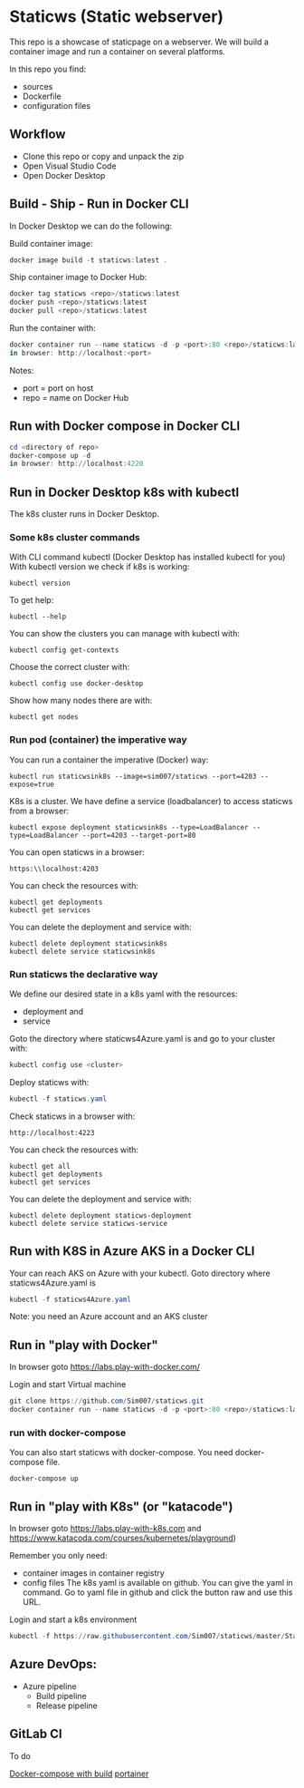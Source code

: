 # Staticws (Static webserver)
This repo is a showcase of staticpage on a webserver.
We will build a container image and run a container on several platforms.

In this repo you find:
- sources
- Dockerfile
- configuration files

## Workflow
- Clone this repo or copy and unpack the zip
- Open Visual Studio Code
- Open Docker Desktop

## Build - Ship - Run in Docker CLI
In Docker Desktop we can do the following:

Build container image:
```powershell
docker image build -t staticws:latest .
```
Ship container image to Docker Hub:
```powershell
docker tag staticws <repo>/staticws:latest
docker push <repo>/staticws:latest
docker pull <repo>/staticws:latest
```
Run the container with:
```powershell
docker container run --name staticws -d -p <port>:80 <repo>/staticws:latest  
in browser: http://localhost:<port>
```
Notes:  
- port = port on host  
- repo = name on Docker Hub

## Run with Docker compose in Docker CLI 
```powershell
cd <directory of repo>
docker-compose up -d
in browser: http://localhost:4220
```

## Run in Docker Desktop k8s with kubectl
The k8s cluster runs in Docker Desktop.

### Some k8s cluster commands
With CLI command kubectl (Docker Desktop has installed kubectl for you)  
With kubectl version we check if k8s is working:
```
kubectl version
```
To get help:
```
kubectl --help
```
  
You can show the clusters you can manage with kubectl with:
```
kubectl config get-contexts
```
Choose the correct cluster with:
```
kubectl config use docker-desktop
```
Show how many nodes there are with:
```
kubectl get nodes
```
### Run pod (container) the imperative way
You can run a container the imperative (Docker) way:
```
kubectl run staticwsink8s --image=sim007/staticws --port=4203 --expose=true
```
K8s is a cluster. We have define a service (loadbalancer) to access staticws from a browser:
```
kubectl expose deployment staticwsink8s --type=LoadBalancer --type=LoadBalancer --port=4203 --target-port=80
```
You can open staticws in a browser:
```
https:\\localhost:4203
```
You can check the resources with:
```
kubectl get deployments
kubectl get services
```
You can delete the deployment and service with:
```
kubectl delete deployment staticwsink8s
kubectl delete service staticwsink8s
```

### Run staticws the declarative way
We define our desired state in a k8s yaml with the resources:
- deployment and 
- service

Goto the directory where staticws4Azure.yaml is and go to your cluster with:
``` powershell
kubectl config use <cluster>
```
Deploy staticws with:
```powershell
kubectl -f staticws.yaml
```
Check staticws in a browser with:
```
http://localhost:4223
```
You can check the resources with:
```
kubectl get all
kubectl get deployments
kubectl get services
```
You can delete the deployment and service with:
```
kubectl delete deployment staticws-deployment
kubectl delete service staticws-service
```
## Run with K8S in Azure AKS in a Docker CLI
Your can reach AKS on Azure with your kubectl. 
Goto directory where staticws4Azure.yaml is
```powershell
kubectl -f staticws4Azure.yaml
```
Note: you need an Azure account and an AKS cluster

## Run in "play with Docker"
In browser goto https://labs.play-with-docker.com/  

Login and start Virtual machine

```powershell
git clone https://github.com/Sim007/staticws.git 
docker container run --name staticws -d -p <port>:80 <repo>/staticws:latest
```
### run with docker-compose
You can also start staticws with docker-compose. You need docker-compose file.
```
docker-compose up
```

## Run in "play with K8s" (or "katacode")
In browser goto https://labs.play-with-k8s.com and https://www.katacoda.com/courses/kubernetes/playground)

Remember you only need:
- container images in container registry
- config files
The k8s yaml is available on github. You can give the yaml in command. Go to yaml file in github and click the button raw and use this URL.

Login and start a k8s environment
```powershell
kubectl -f https://raw.githubusercontent.com/Sim007/staticws/master/Staticws.yaml
```

## Azure DevOps:
- Azure pipeline
    - Build pipeline
    - Release pipeline

## GitLab CI
To do  

[Docker-compose with build](./Examples/vbcomposebuild/readme.md)
[portainer](./Examples/vbportainer/readme.md)